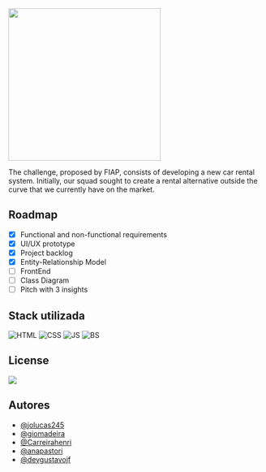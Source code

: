 
<img style="width: 300px" src="https://srv2.imgonline.com.ua/result_img/imgonline-com-ua-twotoone-aR8ckGFtV5kG1pW.png">

The challenge, proposed by FIAP, consists of developing a new car rental system. Initially, our squad sought to create a rental alternative outside the curve that we currently have on the market.

## Roadmap

- [x]  Functional and non-functional requirements
- [x]  UI/UX prototype
- [x]  Project backlog
- [x]  Entity-Relationship Model
- [ ]  FrontEnd
- [ ]  Class Diagram
- [ ]  Pitch with 3 insights

## Stack utilizada

![HTML](https://img.shields.io/badge/HTML-239120?style=for-the-badge&logo=html5&logoColor=white) ![CSS](https://img.shields.io/badge/CSS-239120?&style=for-the-badge&logo=css3&logoColor=white) ![JS](https://img.shields.io/badge/JavaScript-F7DF1E?style=for-the-badge&logo=JavaScript&logoColor=white) ![BS](https://img.shields.io/badge/Bootstrap-563D7C?style=for-the-badge&logo=bootstrap&logoColor=white)

## License

[<img src="https://img.shields.io/badge/LICENSE-WTFPL-green?style=for-the-badge"/>](https://choosealicense.com/licenses/wtfpl/)

## Autores

- [@jolucas245](https://github.com/jolucas245/)
- [@giomadeira](https://github.com/giomadeira/)
- [@Carreirahenri](https://github.com/Carreirahenri/)
- [@anapastori](https://github.com/anapastori)
- [@devgustavojf](https://github.com/devgustavojf)


